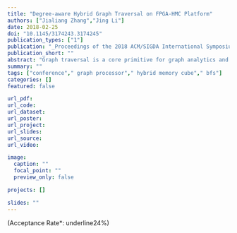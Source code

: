 ```yaml
---
title: "Degree-aware Hybrid Graph Traversal on FPGA-HMC Platform"
authors: ["Jialiang Zhang","Jing Li"]
date: 2018-02-25
doi: "10.1145/3174243.3174245"
publication_types: ["1"]
publication: "_Proceedings of the 2018 ACM/SIGDA International Symposium on Field-Programmable Gate Arrays_"
publication_short: ""
abstract: "Graph traversal is a core primitive for graph analytics and a basis for many higher-level graph analysis methods. However, irregularities in the structure of scale-free graphs (e.g., social network) limit our ability to analyze these important and growing datasets. A key challenge is the redundant graph computations caused by the presence of high-degree vertices which not only increase the total amount of computations but also incur unnecessary random data access. In this paper, we present a graph processing system on an FPGA-HMC platform, based on software/hardware co-design and co- optimization. For the first time, we leverage the inherent graph property i.e. vertex degree to co-optimize algorithm and hardware architecture. In particular, we first develop two algorithm optimization techniques:degree-aware adjacency list reordering anddegree-aware vertex index sorting. The former can reduce the number of redundant graph computations, while the latter can create a strong correlation between vertex index and data access frequency, which can be effectively applied to guide the hardware design. We further implement the optimized hybrid graph traversal algorithm on an FPGA-HMC platform. By leveraging the strong correlation between vertex index and data access frequency made by degree-aware vertex index sorting, we develop two platform-dependent hardware optimization techniques, namely degree-aware data placement and degree-aware adjacency list compression. These two techniques together substantially reduce the amount of access to external memory. Finally, we conduct extensive experiments on an FPGA-HMC platform to verify the effectiveness of the proposed techniques. To the best of our knowledge, our implementation achieves the highest performance (45.8 billion traversed edges per second) among existing FPGA-based graph processing systems."
summary: ""
tags: ["conference"," graph processor"," hybrid memory cube"," bfs"]
categories: []
featured: false

url_pdf:
url_code:
url_dataset:
url_poster:
url_project:
url_slides:
url_source:
url_video:

image:
  caption: ""
  focal_point: ""
  preview_only: false

projects: []

slides: ""
---
```


(Acceptance Rate*: underline24%)

